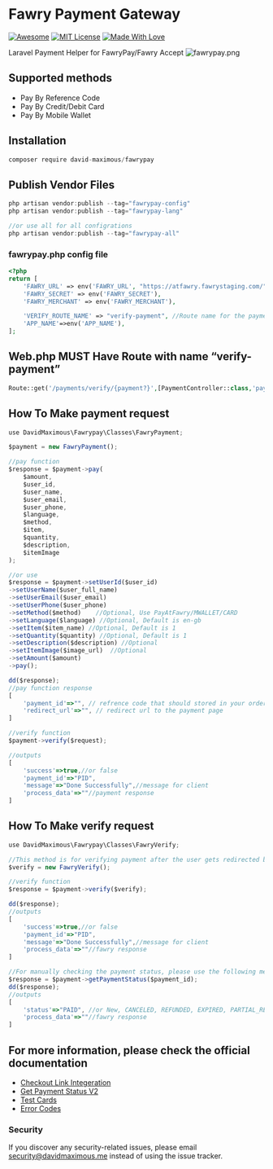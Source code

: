 # Fawry Payment Gateway

[![Awesome](https://cdn.rawgit.com/sindresorhus/awesome/d7305f38d29fed78fa85652e3a63e154dd8e8829/media/badge.svg)](https://github.com/sindresorhus/awesome)
[![MIT License](https://img.shields.io/badge/License-MIT-green.svg)](https://choosealicense.com/licenses/mit/)
[![Made With Love](https://img.shields.io/badge/Made%20With-Love-orange.svg)](https://github.com/chetanraj/awesome-github-badges)

Laravel Payment Helper for FawryPay/Fawry Accept
![fawrypay.png](https://developer.fawrystaging.com/fawrypay/img/brand/blue.png)


## Supported methods

- Pay By Reference Code
- Pay By Credit/Debit Card
- Pay By Mobile Wallet

## Installation

```jsx
composer require david-maximous/fawrypay
```

## Publish Vendor Files

```jsx
php artisan vendor:publish --tag="fawrypay-config"
php artisan vendor:publish --tag="fawrypay-lang"

//or use all for all configrations
php artisan vendor:publish --tag="fawrypay-all"
```

### fawrypay.php config file

```php
<?php
return [
    'FAWRY_URL' => env('FAWRY_URL', "https://atfawry.fawrystaging.com/"), //https://www.atfawry.com/ for production
    'FAWRY_SECRET' => env('FAWRY_SECRET'),
    'FAWRY_MERCHANT' => env('FAWRY_MERCHANT'),

    'VERIFY_ROUTE_NAME' => "verify-payment", //Route name for the payment verify route
    'APP_NAME'=>env('APP_NAME'),
];
```

## Web.php MUST Have Route with name “verify-payment”

```php
Route::get('/payments/verify/{payment?}',[PaymentController::class,'payment_verify'])->name('verify-payment');
```

## How To Make payment request

```jsx
use DavidMaximous\Fawrypay\Classes\FawryPayment;

$payment = new FawryPayment();

//pay function
$response = $payment->pay(
    $amount,
    $user_id,
    $user_name,
    $user_email,
    $user_phone,
    $language,
    $method,
    $item,
    $quantity,
    $description,
    $itemImage
);

//or use
$response = $payment->setUserId($user_id)
->setUserName($user_full_name)
->setUserEmail($user_email)
->setUserPhone($user_phone)
->setMethod($method)    //Optional, Use PayAtFawry/MWALLET/CARD
->setLanguage($language) //Optional, Default is en-gb
->setItem($item_name) //Optional, Default is 1
->setQuantity($quantity) //Optional, Default is 1
->setDescription($description) //Optional
->setItemImage($image_url)  //Optional
->setAmount($amount)
->pay();

dd($response);
//pay function response 
[
	'payment_id'=>"", // refrence code that should stored in your orders table
	'redirect_url'=>"", // redirect url to the payment page
]

//verify function
$payment->verify($request);

//outputs
[
	'success'=>true,//or false
    'payment_id'=>"PID",
	'message'=>"Done Successfully",//message for client
	'process_data'=>""//payment response
]
```

## How To Make verify request

```jsx
use DavidMaximous\Fawrypay\Classes\FawryVerify;

//This method is for verifying payment after the user gets redirected back to your website, should be used inside the verify route function
$verify = new FawryVerify();

//verify function
$response = $payment->verify($verify);

dd($response);
//outputs
[
	'success'=>true,//or false
    'payment_id'=>"PID",
	'message'=>"Done Successfully",//message for client
	'process_data'=>""//fawry response
]

//For manually checking the payment status, please use the following method
$response = $payment->getPaymentStatus($payment_id);
dd($response);
//outputs
[
    'status'=>"PAID", //or New, CANCELED, REFUNDED, EXPIRED, PARTIAL_REFUNDED, FAILED
    'process_data'=>""//fawry response
]
```

## For more information, please check the official documentation

- [Checkout Link Integeration](https://developer.fawrystaging.com/docs/express-checkout/fawrypay-hosted-checkout)
- [Get Payment Status V2](https://developer.fawrystaging.com/docs/express-checkout/payment-notifications/get-payment-status-v2)
- [Test Cards](https://developer.fawrystaging.com/docs/express-checkout/testing/testing)
- [Error Codes](https://developer.fawrystaging.com/docs/express-checkout/error-codes/error-codes)

### Security

If you discover any security-related issues, please email [security@davidmaximous.me](mailto:security@davidmaximous.me) instead of using the issue tracker.

